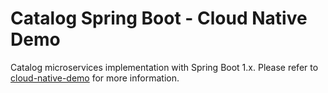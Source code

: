 # Catalog Spring Boot - Cloud Native Demo

Catalog microservices implementation with Spring Boot 1.x. Please refer to [cloud-native-demo](https://github.com/jeejeejango/cloud-native-demo) for more information.